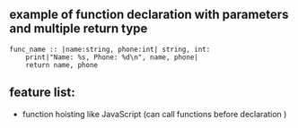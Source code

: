 

## example of function declaration with parameters and multiple return type
```ahoy
func_name :: |name:string, phone:int| string, int:
	print|"Name: %s, Phone: %d\n", name, phone|
	return name, phone
```

## feature list:
- function hoisting like JavaScript (can call functions before declaration )
